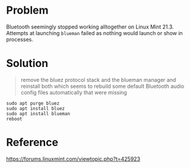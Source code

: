 # Problem

Bluetooth seemingly stopped working alltogether on Linux Mint 21.3. Attempts at launching `blueman` failed as nothing would launch or show in processes.

# Solution
> remove the bluez protocol stack and the blueman manager and reinstall both which seems to rebuild some default Bluetooth audio config files automatically that were missing

```
sudo apt purge bluez
sudo apt install bluez
sudo apt install blueman
reboot
```

# Reference
https://forums.linuxmint.com/viewtopic.php?t=425923
